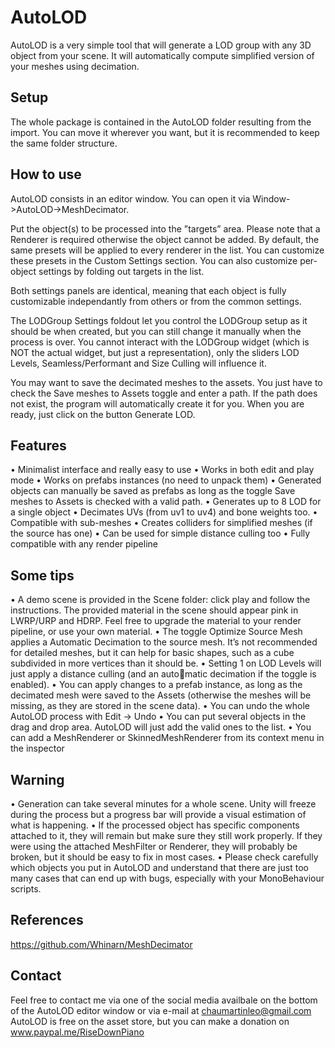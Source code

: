 # AutoLOD

AutoLOD is a very simple tool that will generate a LOD group with any 3D
object from your scene. It will automatically compute simplified version of your
meshes using decimation.

## Setup
The whole package is contained in the AutoLOD folder resulting from the import.
You can move it wherever you want, but it is recommended to keep the same
folder structure.
## How to use
AutoLOD consists in an editor window. You can open it via Window->AutoLOD->MeshDecimator.

Put the object(s) to be processed into the ”targets” area. Please note that
a Renderer is required otherwise the object cannot be added.
By default, the same presets will be applied to every renderer in the list.
You can customize these presets in the Custom Settings section.
You can also customize per-object settings by folding out targets in the list.

Both settings panels are identical, meaning that each object is fully customizable independantly from others or from the common settings.

The LODGroup Settings foldout let you control the LODGroup setup as
it should be when created, but you can still change it manually when the
process is over. You cannot interact with the LODGroup widget (which is
NOT the actual widget, but just a representation), only the sliders LOD Levels,
Seamless/Performant and Size Culling will influence it.

You may want to save the decimated meshes to the assets. You just have to
check the Save meshes to Assets toggle and enter a path. If the path does
not exist, the program will automatically create it for you.
When you are ready, just click on the button Generate LOD.

## Features
• Minimalist interface and really easy to use
• Works in both edit and play mode
• Works on prefabs instances (no need to unpack them)
• Generated objects can manually be saved as prefabs as long as the toggle
Save meshes to Assets is checked with a valid path.
• Generates up to 8 LOD for a single object
• Decimates UVs (from uv1 to uv4) and bone weights too.
• Compatible with sub-meshes
• Creates colliders for simplified meshes (if the source has one)
• Can be used for simple distance culling too
• Fully compatible with any render pipeline
## Some tips
• A demo scene is provided in the Scene folder: click play and follow the
instructions. The provided material in the scene should appear pink in
LWRP/URP and HDRP. Feel free to upgrade the material to your render
pipeline, or use your own material.
• The toggle Optimize Source Mesh applies a Automatic Decimation to
the source mesh. It’s not recommended for detailed meshes, but it can
help for basic shapes, such as a cube subdivided in more vertices than it
should be.
• Setting 1 on LOD Levels will just apply a distance culling (and an automatic decimation if the toggle is enabled).
• You can apply changes to a prefab instance, as long as the decimated mesh
were saved to the Assets (otherwise the meshes will be missing, as they
are stored in the scene data).
• You can undo the whole AutoLOD process with Edit -> Undo
• You can put several objects in the drag and drop area. AutoLOD will just
add the valid ones to the list.
• You can add a MeshRenderer or SkinnedMeshRenderer from its context menu in the inspector

## Warning
• Generation can take several minutes for a whole scene. Unity will freeze
during the process but a progress bar will provide a visual estimation of
what is happening.
• If the processed object has specific components attached to it, they will
remain but make sure they still work properly. If they were using the
attached MeshFilter or Renderer, they will probably be broken, but it
should be easy to fix in most cases.
• Please check carefully which objects you put in AutoLOD and understand
that there are just too many cases that can end up with bugs, especially
with your MonoBehaviour scripts.

## References
https://github.com/Whinarn/MeshDecimator
## Contact
Feel free to contact me via one of the social media availbale on the bottom of the AutoLOD editor window or via e-mail at chaumartinleo@gmail.com
AutoLOD is free on the asset store, but you can make a donation on www.paypal.me/RiseDownPiano
